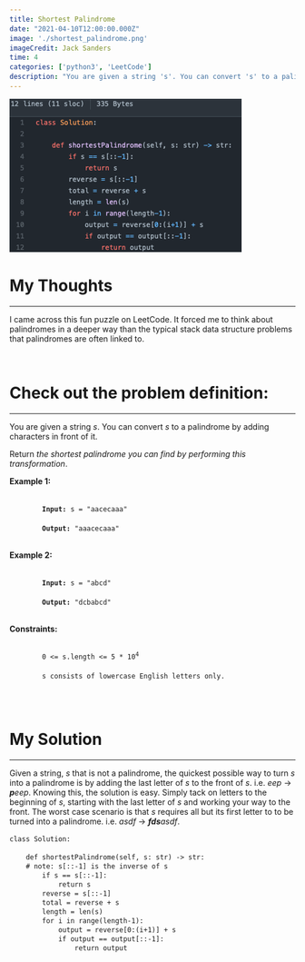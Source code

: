 ```yaml
---
title: Shortest Palindrome
date: "2021-04-10T12:00:00.000Z"
image: './shortest_palindrome.png'
imageCredit: Jack Sanders
time: 4
categories: ['python3', 'LeetCode']
description: "You are given a string 's'. You can convert 's' to a palindrome by adding characters in front of it. Return the shortest palindrome you can find by performing this transformation."
---
```


![Shortest Palindrome](./shortest_palindrome.png)

# My Thoughts
----------------
<p>
I came across this fun puzzle on LeetCode. It forced me to think about palindromes in a deeper way than the typical stack data structure problems that palindromes are often linked to.
<p><br>

# Check out the problem definition:
----------------
<p>
You are given a string <em>s</em>. You can convert <em>s</em> to a palindrome by adding characters in front of it.
</p>
<p>
Return <em>the shortest palindrome you can find by performing this transformation</em>.
</p>

<p>
	<strong>Example 1:</strong>
</p>
<p>
	<code>
		<strong>Input:</strong> s = "aacecaaa"<br>
		<strong>Output:</strong> "aaacecaaa"
	</code>

<p>
	<strong>Example 2:</strong></p>
<p>
	<code>
		<strong>Input:</strong> s = "abcd"<br>
		<strong>Output:</strong> "dcbabcd"
	</code>
</p>

<p>
	<strong>Constraints:</strong>
</p>
<p>
	<code>
		0 &lt;= s.length &lt;= 5 * 10<sup>4</sup><br>
		s consists of lowercase English letters only.
	</code>
</p><br>

# My Solution
----------------
<p>
Given a string, <em>s</em> that is not a palindrome, the quickest possible way to turn <em>s</em> into a palindrome is by adding the last letter of <em>s</em> to the front of <em>s</em>. i.e. <em>eep</em> -> <em><strong>p</strong>eep</em>. Knowing this, the solution is easy. Simply tack on letters to the beginning of <em>s</em>, starting with the last letter of <em>s</em> and working your way to the front. The worst case scenario is that <em>s</em> requires all but its first letter to to be turned into a palindrome. i.e. <em>asdf</em> -> <em><strong>fds</strong>asdf</em>.

```
class Solution:

    def shortestPalindrome(self, s: str) -> str:
	# note: s[::-1] is the inverse of s
        if s == s[::-1]:
            return s
        reverse = s[::-1]
        total = reverse + s
        length = len(s)
        for i in range(length-1):
            output = reverse[0:(i+1)] + s
            if output == output[::-1]:
                return output
```
